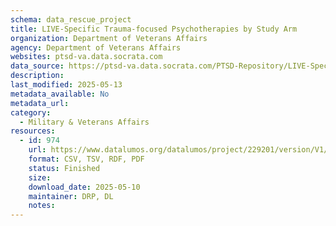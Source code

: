 ```yaml
---
schema: data_rescue_project 
title: LIVE-Specific Trauma-focused Psychotherapies by Study Arm
organization: Department of Veterans Affairs
agency: Department of Veterans Affairs
websites: ptsd-va.data.socrata.com
data_source: https://ptsd-va.data.socrata.com/PTSD-Repository/LIVE-Specific-Trauma-focused-Psychotherapies-by-St/ga6w-cjsi
description: 
last_modified: 2025-05-13
metadata_available: No
metadata_url: 
category:
  - Military & Veterans Affairs 
resources:
  - id: 974
    url: https://www.datalumos.org/datalumos/project/229201/version/V1/view
    format: CSV, TSV, RDF, PDF
    status: Finished
    size: 
    download_date: 2025-05-10
    maintainer: DRP, DL
    notes: 
---
```

